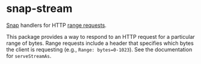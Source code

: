 # snap-stream

[Snap](https://hackage.haskell.org/package/snap) handlers for HTTP [range requests](https://developer.mozilla.org/en-US/docs/Web/HTTP/Range_requests).

This package provides a way to respond to an HTTP request for a particular range of bytes. Range requests include a header that specifies which bytes the client is requesting (e.g., `Range: bytes=0-1023`). See the documentation for `serveStreamAs`.
